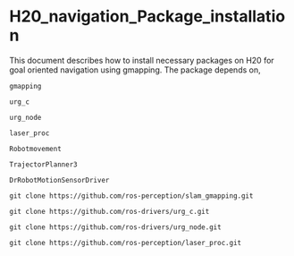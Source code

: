 # H20_navigation_Package_installation
This document describes how to install necessary packages on H20 for goal oriented navigation using gmapping. 
The package depends on, 

`gmapping`

`urg_c`

`urg_node`

`laser_proc`

`Robotmovement`

`TrajectorPlanner3`

`DrRobotMotionSensorDriver`

`git clone https://github.com/ros-perception/slam_gmapping.git`

`git clone https://github.com/ros-drivers/urg_c.git`

`git clone https://github.com/ros-drivers/urg_node.git`

`git clone https://github.com/ros-perception/laser_proc.git`

